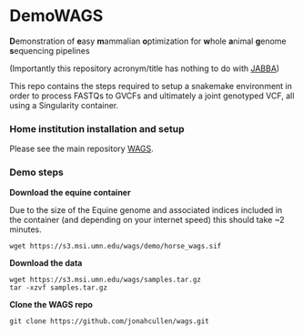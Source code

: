 # DemoWAGS

**D**emonstration of **e**asy **m**ammalian **o**ptimization for **w**hole **a**nimal **g**enome **s**equencing pipelines

(Importantly this repository acronym/title has nothing to do with [JABBA](https://www.acgt.me/blog/2013/6/23/introducing-jabba-just-another-bogus-bioinformatics-acronym.html))

This repo contains the steps required to setup a snakemake environment in order to process FASTQs to GVCFs and ultimately a joint genotyped VCF, all using a Singularity container.

### Home institution installation and setup

Please see the main repository [WAGS](https://github.com/jonahcullen/wags).

### Demo steps

**Download the equine container**

Due to the size of the Equine genome and associated indices included in the container (and depending on your internet speed) this should take ~2 minutes.

```
wget https://s3.msi.umn.edu/wags/demo/horse_wags.sif
```

**Download the data**

```
wget https://s3.msi.umn.edu/wags/samples.tar.gz
tar -xzvf samples.tar.gz
```

**Clone the WAGS repo**

```
git clone https://github.com/jonahcullen/wags.git
```
